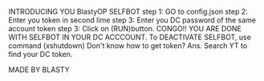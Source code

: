 
INTRODUCING YOU BlastyOP SELFBOT
step 1: GO to config.json
step 2: Enter you token in second lime
step 3: Enter you DC password of the same account token
step 3: Click on (RUN)button.
CONGO!! YOU ARE DONE WITH SELFBOT IN YOUR DC ACCCOUNT.
To DEACTIVATE SELFBOT, use command (xshutdown)
Don't know how to get token?
Ans. Search YT to find your DC token.

MADE BY BLASTY
